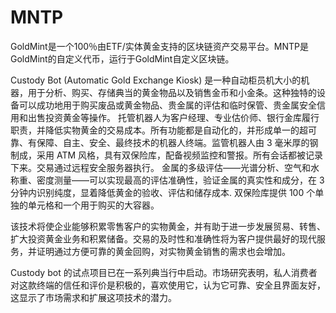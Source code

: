 # MNTP

GoldMint是一个100％由ETF/实体黄金支持的区块链资产交易平台。MNTP是GoldMint的自定义代币，运行于GoldMint自定义区块链。

Custody Bot (Automatic Gold Exchange Kiosk) 是一种自动柜员机大小的机器，用于分析、购买、存储典当的黄金物品以及销售金币和小金条。这种独特的设备可以成功地用于购买废品或黄金物品、贵金属的评估和临时保管、贵金属安全信用和出售投资黄金等操作。
   托管机器人为客户经理、专业估价师、银行金库履行职责，并降低实物黄金的交易成本。所有功能都是自动化的，并形成单一的超可靠、有保障、自主、安全、最终技术的机器人终端。监管机器人由 3 毫米厚的钢制成，采用 ATM 风格，具有双保险库，配备视频监控和警报。所有会话都被记录下来。交易通过远程安全服务器执行。
   金属的多级评估——光谱分析、空气和水称重、密度测量——可以实现最高的评估准确性，验证金属的真实性和成分，在 3 分钟内识别纯度，显着降低黄金的验收、评估和储存成本. 双保险库提供 100 个单独的单元格和一个用于购买的大容器。

  该技术将使企业能够积累零售客户的实物黄金，并有助于进一步发展贸易、转售、扩大投资黄金业务和积累储备。交易的及时性和准确性将为客户提供最好的现代服务，并证明通过方便可靠的黄金回购，对实物黄金销售的需求也会增加。

 Custody bot 的试点项目已在一系列典当行中启动。市场研究表明，私人消费者对这款终端的信任和评价是积极的，喜欢使用它，认为它可靠、安全且界面友好，这显示了市场需求和扩展这项技术的潜力。
